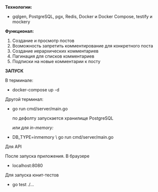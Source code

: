 **Технологии:**
- gqlgen, PostgreSQL, pgx, Redis, Docker и Docker Compose, testify и mockery


**Функционал:**
1. Создание и просмотр постов
2. Возможность запретить комментирование для конкретного поста
3. Создание иерархических комментариев
4. Пагинация для списков комментариев
5. Подписки на новые комментарии к посту


**ЗАПУСК**

В терминале:
- docker-compose up -d

Другой терминал:
- go run cmd/server/main.go

    по дефолту запускается хранилище PostgreSQL

    *или для in-memory:*

- DB_TYPE=inmemory \ go run cmd/server/main.go


Для API

После запуска приложения. В браузере
- localhost:8080

Для запуска юнит-тестов
- go test ./...



